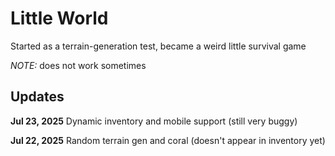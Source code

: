 # Little World

Started as a terrain-generation test, became a weird little survival game

*NOTE:* does not work sometimes


## Updates

**Jul 23, 2025**
Dynamic inventory and mobile support (still very buggy)

**Jul 22, 2025**
Random terrain gen and coral (doesn't appear in inventory yet)
